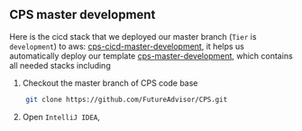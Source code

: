 ## CPS master development


Here is the cicd stack that we deployed our master branch (`Tier` is `development`) to aws: [cps-cicd-master-development](https://us-west-2.console.aws.amazon.com/cloudformation/home?region=us-west-2#/stacks/stackinfo?filteringText=development&filteringStatus=active&viewNested=true&hideStacks=false&stackId=arn%3Aaws%3Acloudformation%3Aus-west-2%3A576861690619%3Astack%2Fcps-cicd-master-development%2F9a798350-184b-11ea-afe7-0a92bf2e649c), it helps us automatically deploy our template [cps-master-development](https://us-west-2.console.aws.amazon.com/cloudformation/home?region=us-west-2#/stacks/stackinfo?filteringText=development&filteringStatus=active&viewNested=true&hideStacks=false&stackId=arn%3Aaws%3Acloudformation%3Aus-west-2%3A576861690619%3Astack%2Fcps-master-development%2Facbe5f80-184c-11ea-b076-02d0bd2cd418), which contains all needed stacks including 

1. Checkout the master branch of CPS code base
```bash
	git clone https://github.com/FutureAdvisor/CPS.git
```

2. Open `IntelliJ IDEA`, 